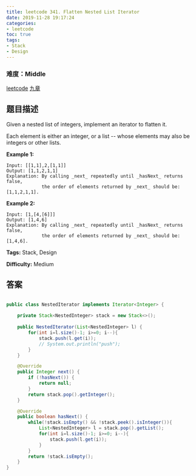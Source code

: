 ```yaml
---
title: leetcode 341. Flatten Nested List Iterator
date: 2019-11-28 19:17:24
categories:
- leetcode
toc: true
tags:
- Stack
- Design
---
```

### 难度：Middle

<a href="https://leetcode.com/problems/flatten-nested-list-iterator/">leetcode</a>
<a href="https://www.jiuzhang.com/solution/flatten-nested-list-iterator/">九章</a>
## 题目描述
Given a nested list of integers, implement an iterator to flatten it.

Each element is either an integer, or a list -- whose elements may also be
integers or other lists.

**Example 1:**
        
    Input: [[1,1],2,[1,1]]
    Output: [1,1,2,1,1]
    Explanation: By calling _next_ repeatedly until _hasNext_ returns false, 
                 the order of elements returned by _next_ should be: [1,1,2,1,1].

**Example 2:**
        
    Input: [1,[4,[6]]]
    Output: [1,4,6]
    Explanation: By calling _next_ repeatedly until _hasNext_ returns false, 
                 the order of elements returned by _next_ should be: [1,4,6].
    


**Tags:** Stack, Design

**Difficulty:** Medium
## 答案
<!--more-->
```java

public class NestedIterator implements Iterator<Integer> {
    
    private Stack<NestedInteger> stack = new Stack<>();
    
    public NestedIterator(List<NestedInteger> l) {
        for(int i=l.size()-1; i>=0; i--){
            stack.push(l.get(i));
            // System.out.println("push");
        }
    }

    @Override
    public Integer next() {
        if (!hasNext()) {
            return null;
        }
        return stack.pop().getInteger();
    }

    @Override
    public boolean hasNext() {
        while(!stack.isEmpty() && !stack.peek().isInteger()){
            List<NestedInteger> l = stack.pop().getList();
            for(int i=l.size()-1; i>=0; i--){
                stack.push(l.get(i));
            }
        }
        return !stack.isEmpty();
    }
}


```
